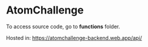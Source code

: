 # AtomChallenge

To access source code, go to **functions** folder.

Hosted in: https://atomchallenge-backend.web.app/api/
